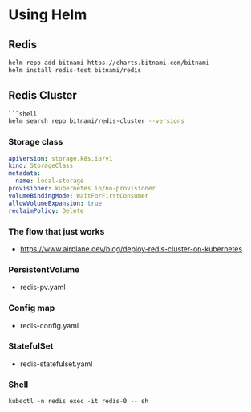 # Using Helm

## Redis

```bash
helm repo add bitnami https://charts.bitnami.com/bitnami
helm install redis-test bitnami/redis
```

## Redis Cluster

```bash
```shell
helm search repo bitnami/redis-cluster --versions
```

### Storage class

```yaml
apiVersion: storage.k8s.io/v1
kind: StorageClass
metadata:
  name: local-storage
provisioner: kubernetes.io/no-provisioner
volumeBindingMode: WaitForFirstConsumer
allowVolumeExpansion: true
reclaimPolicy: Delete
```

### The flow that just works

- https://www.airplane.dev/blog/deploy-redis-cluster-on-kubernetes

### PersistentVolume

- redis-pv.yaml

### Config map

- redis-config.yaml

### StatefulSet

- redis-statefulset.yaml

### Shell

```shell
kubectl -n redis exec -it redis-0 -- sh
```
